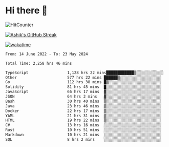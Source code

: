 # Hi there 👋

![HitCounter](https://hits.seeyoufarm.com/api/count/incr/badge.svg?url=https%3A%2F%2Fgithub.com%2Fashrhmn1212%2Fhit-counter)

<!-- ![Contribution Graph](https://github-readme-activity-graph.cyclic.app/graph?username=ashrhmn) -->


<!-- [![Top Langs](https://github-readme-stats.vercel.app/api/top-langs/?username=ashrhmn&layout=compact&theme=synthwave&langs_count=10&card_width=445)](https://github.com/anuraghazra/github-readme-stats) -->

[![Ashik's GitHub Streak](https://github-readme-streak-stats.herokuapp.com/?user=ashrhmn&theme=blood&fire=DD7F1C&background=151515&dates=9f9f9f&border=DD2727)](https://git.io/streak-stats)

<!-- ![Ashik's GitHub stats](https://github-readme-stats.vercel.app/api/?username=ashrhmn&show_icons=true&title_color=fff&icon_color=79ff97&text_color=9f9f9f&bg_color=151515) -->

[![wakatime](https://wakatime.com/badge/user/3df86613-ba63-4631-8e65-0ff18e7becad.svg)](https://wakatime.com/@3df86613-ba63-4631-8e65-0ff18e7becad)

<!--START_SECTION:waka-->

```txt
From: 14 June 2022 - To: 23 May 2024

Total Time: 2,258 hrs 46 mins

TypeScript                 1,128 hrs 22 mins████████████▒░░░░░░░░░░░░   49.96 %
Other                      577 hrs 22 mins ██████▒░░░░░░░░░░░░░░░░░░   25.56 %
Go                         112 hrs 38 mins █▒░░░░░░░░░░░░░░░░░░░░░░░   04.99 %
Solidity                   81 hrs 45 mins  █░░░░░░░░░░░░░░░░░░░░░░░░   03.62 %
JavaScript                 66 hrs 17 mins  ▓░░░░░░░░░░░░░░░░░░░░░░░░   02.93 %
JSON                       64 hrs 3 mins   ▓░░░░░░░░░░░░░░░░░░░░░░░░   02.84 %
Bash                       30 hrs 40 mins  ▒░░░░░░░░░░░░░░░░░░░░░░░░   01.36 %
Java                       23 hrs 46 mins  ▒░░░░░░░░░░░░░░░░░░░░░░░░   01.05 %
Docker                     22 hrs 17 mins  ▒░░░░░░░░░░░░░░░░░░░░░░░░   00.99 %
YAML                       21 hrs 31 mins  ▒░░░░░░░░░░░░░░░░░░░░░░░░   00.95 %
HTML                       19 hrs 22 mins  ▒░░░░░░░░░░░░░░░░░░░░░░░░   00.86 %
C#                         13 hrs 16 mins  ░░░░░░░░░░░░░░░░░░░░░░░░░   00.59 %
Rust                       10 hrs 51 mins  ░░░░░░░░░░░░░░░░░░░░░░░░░   00.48 %
Markdown                   10 hrs 21 mins  ░░░░░░░░░░░░░░░░░░░░░░░░░   00.46 %
SQL                        8 hrs 2 mins    ░░░░░░░░░░░░░░░░░░░░░░░░░   00.36 %
```

<!--END_SECTION:waka-->


<!--### Most Used Languages
<img src="https://wakatime.com/share/@ashrhmn/24ecb986-5bf8-4607-af7f-0aab08908d8c.png" />

### Favourite Tools
<img src="https://wakatime.com/share/@ashrhmn/f4e08015-f3bc-460a-9228-95a3ba11c604.png" />-->
